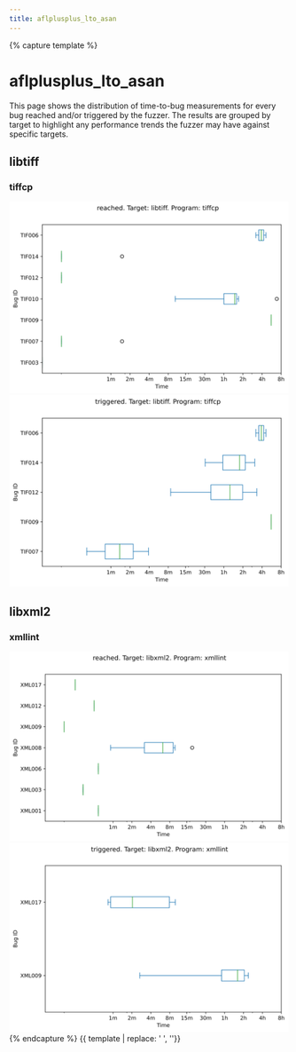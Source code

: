```yaml
---
title: aflplusplus_lto_asan
---
```

{% capture template %}
<div class="section">
    <h1>aflplusplus_lto_asan</h1>
    <p>
        This page shows the distribution of time-to-bug measurements for every bug reached and/or triggered by the
        fuzzer. The results are grouped by target to highlight any performance trends the fuzzer may have against
        specific targets.
    </p>
    <h2>libtiff</h2>
        <h3>tiffcp</h3>
        <div class="row">
            <div class="col s6">
                <img class="materialboxed responsive-img" src="../plot/box_aflplusplus_lto_asan_libtiff_tiffcp_reached.svg">
            </div>
            <div class="col s6">
                <img class="materialboxed responsive-img" src="../plot/box_aflplusplus_lto_asan_libtiff_tiffcp_triggered.svg">
            </div>
        </div>
    <h2>libxml2</h2>
        <h3>xmllint</h3>
        <div class="row">
            <div class="col s6">
                <img class="materialboxed responsive-img" src="../plot/box_aflplusplus_lto_asan_libxml2_xmllint_reached.svg">
            </div>
            <div class="col s6">
                <img class="materialboxed responsive-img" src="../plot/box_aflplusplus_lto_asan_libxml2_xmllint_triggered.svg">
            </div>
        </div>
</div>
{% endcapture %}
{{ template | replace: '    ', ''}}
